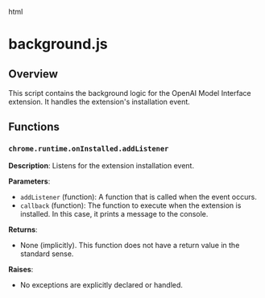 html
<h1>background.js</h1>

<h2>Overview</h2>
<p>This script contains the background logic for the OpenAI Model Interface extension.  It handles the extension's installation event.</p>

<h2>Functions</h2>

<h3><code>chrome.runtime.onInstalled.addListener</code></h3>

<p><strong>Description</strong>: Listens for the extension installation event.</p>

<p><strong>Parameters</strong>:</p>
<ul>
  <li><code>addListener</code> (function): A function that is called when the event occurs.</li>
  <li><code>callback</code> (function): The function to execute when the extension is installed. In this case, it prints a message to the console.</li>
</ul>

<p><strong>Returns</strong>:</p>
<ul>
  <li>None (implicitly).  This function does not have a return value in the standard sense.</li>
</ul>

<p><strong>Raises</strong>:</p>
<ul>
  <li>No exceptions are explicitly declared or handled.</li>
</ul>